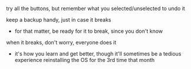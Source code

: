 try all the buttons, but remember what you selected/unselected to undo it

keep a backup handy, just in case it breaks

- for that matter, be ready for it to break, since you don't know

when it breaks, don't worry, everyone does it

- it's how you learn and get better, though it'll sometimes be a tedious experience reinstalling the OS for the 3rd time that month